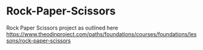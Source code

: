 # Rock-Paper-Scissors
Rock Paper Scissors project as outlined here https://www.theodinproject.com/paths/foundations/courses/foundations/lessons/rock-paper-scissors

